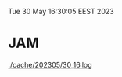 Tue 30 May 16:30:05 EEST 2023
# JAM
<a href='./cache/202305/30_16.log'>./cache/202305/30_16.log</a>
